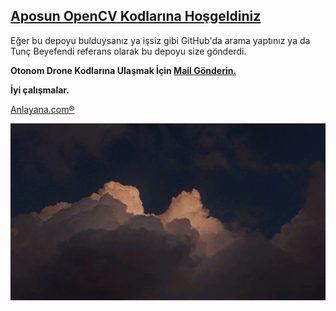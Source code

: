 ## **[Aposun OpenCV Kodlarına Hoşgeldiniz](https://texa.anlayana.com)**

Eğer bu depoyu bulduysanız ya işsiz gibi GitHub'da arama yaptınız ya da Tunç Beyefendi referans olarak bu depoyu size gönderdi.

**Otonom Drone Kodlarına Ulaşmak İçin [Mail Gönderin.](mailto:tambasabdullah@gmail.com)**

**İyi çalışmalar.**

[Anlayana.com®](https://anlayana.com)

![APOS](./sky.jpeg "Helelele")
